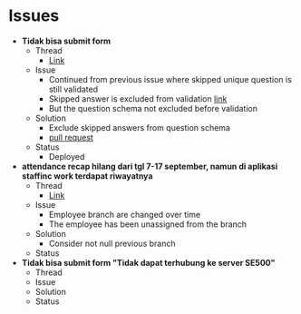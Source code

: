 # Issues

* **Tidak bisa submit form**
	* Thread
		* [Link](https://staffinc-co.slack.com/archives/C015UUA1K8F/p1728880126658379)
	* Issue
		* Continued from previous issue where skipped unique question is still validated
		* Skipped answer is excluded from validation [link](https://github.com/sampingantech/kerjaansvc/blob/31b8a1b0c3f3dda651020345992c9cc300b0aa65/app/library/jsonschema/main.py#L831-L846)
		* But the question schema not excluded before validation
	* Solution
		* Exclude skipped answers from question schema
		* [pull request](https://github.com/sampingantech/kerjaansvc/pull/5399)
	* Status
		* Deployed
* **attendance recap hilang dari tgl 7-17 september, namun di aplikasi staffinc work terdapat riwayatnya**
	* Thread
		* [Link](https://staffinc-co.slack.com/archives/C015UUA1K8F/p1728902785409919)
	* Issue
		* Employee branch are changed over time
		* The employee has been unassigned from the branch
	* Solution
		* Consider not null previous branch
	* Status
* **Tidak bisa submit form "Tidak dapat terhubung ke server SE500"**
	* Thread
	* Issue
	* Solution
	* Status